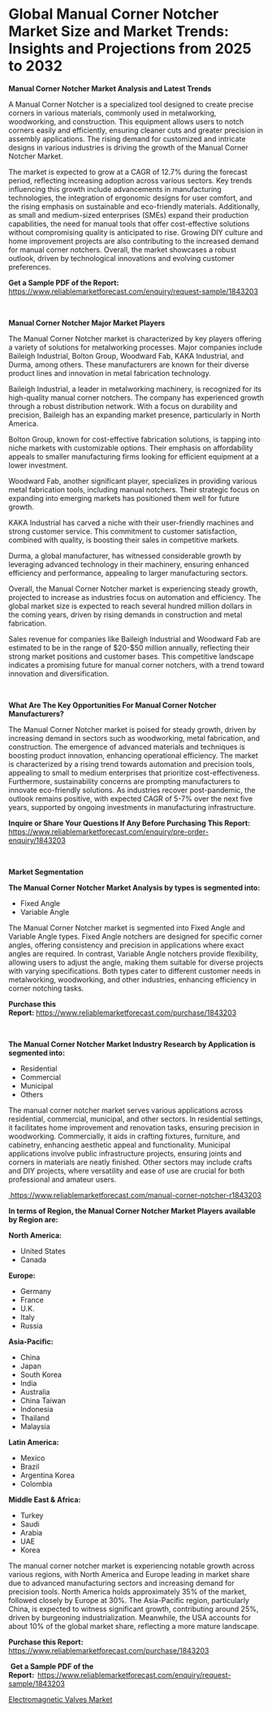 <p><h1>Global Manual Corner Notcher Market Size and Market Trends: Insights and Projections from 2025 to 2032</h1></p><p><strong>Manual Corner Notcher Market Analysis and Latest Trends</strong></p>
<p><p>A Manual Corner Notcher is a specialized tool designed to create precise corners in various materials, commonly used in metalworking, woodworking, and construction. This equipment allows users to notch corners easily and efficiently, ensuring cleaner cuts and greater precision in assembly applications. The rising demand for customized and intricate designs in various industries is driving the growth of the Manual Corner Notcher Market.</p><p>The market is expected to grow at a CAGR of 12.7% during the forecast period, reflecting increasing adoption across various sectors. Key trends influencing this growth include advancements in manufacturing technologies, the integration of ergonomic designs for user comfort, and the rising emphasis on sustainable and eco-friendly materials. Additionally, as small and medium-sized enterprises (SMEs) expand their production capabilities, the need for manual tools that offer cost-effective solutions without compromising quality is anticipated to rise. Growing DIY culture and home improvement projects are also contributing to the increased demand for manual corner notchers. Overall, the market showcases a robust outlook, driven by technological innovations and evolving customer preferences.</p></p>
<p><strong>Get a Sample PDF of the Report:&nbsp;</strong> <a href="https://www.reliablemarketforecast.com/enquiry/request-sample/1843203?utm_campaign=3458&utm_medium=2&utm_source=Github&utm_content=ia&utm_term=11042025&utm_id=manual-corner-notcher">https://www.reliablemarketforecast.com/enquiry/request-sample/1843203</a></p>
<p>&nbsp;</p>
<p><strong>Manual Corner Notcher Major Market Players</strong></p>
<p><p>The Manual Corner Notcher market is characterized by key players offering a variety of solutions for metalworking processes. Major companies include Baileigh Industrial, Bolton Group, Woodward Fab, KAKA Industrial, and Durma, among others. These manufacturers are known for their diverse product lines and innovation in metal fabrication technology.</p><p>Baileigh Industrial, a leader in metalworking machinery, is recognized for its high-quality manual corner notchers. The company has experienced growth through a robust distribution network. With a focus on durability and precision, Baileigh has an expanding market presence, particularly in North America.</p><p>Bolton Group, known for cost-effective fabrication solutions, is tapping into niche markets with customizable options. Their emphasis on affordability appeals to smaller manufacturing firms looking for efficient equipment at a lower investment.</p><p>Woodward Fab, another significant player, specializes in providing various metal fabrication tools, including manual notchers. Their strategic focus on expanding into emerging markets has positioned them well for future growth.</p><p>KAKA Industrial has carved a niche with their user-friendly machines and strong customer service. This commitment to customer satisfaction, combined with quality, is boosting their sales in competitive markets.</p><p>Durma, a global manufacturer, has witnessed considerable growth by leveraging advanced technology in their machinery, ensuring enhanced efficiency and performance, appealing to larger manufacturing sectors.</p><p>Overall, the Manual Corner Notcher market is experiencing steady growth, projected to increase as industries focus on automation and efficiency. The global market size is expected to reach several hundred million dollars in the coming years, driven by rising demands in construction and metal fabrication.</p><p>Sales revenue for companies like Baileigh Industrial and Woodward Fab are estimated to be in the range of $20-$50 million annually, reflecting their strong market positions and customer bases. This competitive landscape indicates a promising future for manual corner notchers, with a trend toward innovation and diversification.</p></p>
<p>&nbsp;</p>
<p><strong>What Are The Key Opportunities For Manual Corner Notcher Manufacturers?</strong></p>
<p><p>The Manual Corner Notcher market is poised for steady growth, driven by increasing demand in sectors such as woodworking, metal fabrication, and construction. The emergence of advanced materials and techniques is boosting product innovation, enhancing operational efficiency. The market is characterized by a rising trend towards automation and precision tools, appealing to small to medium enterprises that prioritize cost-effectiveness. Furthermore, sustainability concerns are prompting manufacturers to innovate eco-friendly solutions. As industries recover post-pandemic, the outlook remains positive, with expected CAGR of 5-7% over the next five years, supported by ongoing investments in manufacturing infrastructure.</p></p>
<p><strong>Inquire or Share Your Questions If Any Before Purchasing This Report:</strong> <a href="https://www.reliablemarketforecast.com/enquiry/pre-order-enquiry/1843203?utm_campaign=3458&utm_medium=2&utm_source=Github&utm_content=ia&utm_term=11042025&utm_id=manual-corner-notcher">https://www.reliablemarketforecast.com/enquiry/pre-order-enquiry/1843203</a></p>
<p>&nbsp;</p>
<p><strong>Market Segmentation</strong></p>
<p><strong>The Manual Corner Notcher Market Analysis by types is segmented into:</strong></p>
<p><ul><li>Fixed Angle</li><li>Variable Angle</li></ul></p>
<p><p>The Manual Corner Notcher market is segmented into Fixed Angle and Variable Angle types. Fixed Angle notchers are designed for specific corner angles, offering consistency and precision in applications where exact angles are required. In contrast, Variable Angle notchers provide flexibility, allowing users to adjust the angle, making them suitable for diverse projects with varying specifications. Both types cater to different customer needs in metalworking, woodworking, and other industries, enhancing efficiency in corner notching tasks.</p></p>
<p><strong>Purchase this Report:&nbsp;</strong><a href="https://www.reliablemarketforecast.com/purchase/1843203?utm_campaign=3458&utm_medium=2&utm_source=Github&utm_content=ia&utm_term=11042025&utm_id=manual-corner-notcher">https://www.reliablemarketforecast.com/purchase/1843203</a></p>
<p>&nbsp;</p>
<p><strong>The Manual Corner Notcher Market Industry Research by Application is segmented into:</strong></p>
<p><ul><li>Residential</li><li>Commercial</li><li>Municipal</li><li>Others</li></ul></p>
<p><p>The manual corner notcher market serves various applications across residential, commercial, municipal, and other sectors. In residential settings, it facilitates home improvement and renovation tasks, ensuring precision in woodworking. Commercially, it aids in crafting fixtures, furniture, and cabinetry, enhancing aesthetic appeal and functionality. Municipal applications involve public infrastructure projects, ensuring joints and corners in materials are neatly finished. Other sectors may include crafts and DIY projects, where versatility and ease of use are crucial for both professional and amateur users.</p></p>
<p><a href="https://www.reliablemarketforecast.com/manual-corner-notcher-r1843203?utm_campaign=3458&utm_medium=2&utm_source=Github&utm_content=ia&utm_term=11042025&utm_id=manual-corner-notcher">&nbsp;https://www.reliablemarketforecast.com/manual-corner-notcher-r1843203</a></p>
<p><strong>In terms of Region, the Manual Corner Notcher Market Players available by Region are:</strong></p>
<p>
    <p> <strong> North America: </strong>
        <ul>
            <li>United States</li>
            <li>Canada</li>
        </ul>
        </p> 
    <p> <strong> Europe: </strong>
        <ul>
            <li>Germany</li>
            <li>France</li>
            <li>U.K.</li>
            <li>Italy</li>
            <li>Russia</li>
        </ul>
        </p> 
    <p> <strong> Asia-Pacific: </strong>
        <ul>
            <li>China</li>
            <li>Japan</li>
            <li>South Korea</li>
            <li>India</li>
            <li>Australia</li>
            <li>China Taiwan</li>
            <li>Indonesia</li>
            <li>Thailand</li>
            <li>Malaysia</li>
        </ul>
        </p> 
    <p> <strong> Latin America: </strong>
        <ul>
            <li>Mexico</li>
            <li>Brazil</li>
            <li>Argentina Korea</li>
            <li>Colombia</li>
        </ul>
        </p> 
    <p> <strong> Middle East & Africa: </strong>
        <ul>
            <li>Turkey</li>
            <li>Saudi</li>
            <li>Arabia</li>
            <li>UAE</li>
            <li>Korea</li>
        </ul>
    </p>
    </p>
<p><p>The manual corner notcher market is experiencing notable growth across various regions, with North America and Europe leading in market share due to advanced manufacturing sectors and increasing demand for precision tools. North America holds approximately 35% of the market, followed closely by Europe at 30%. The Asia-Pacific region, particularly China, is expected to witness significant growth, contributing around 25%, driven by burgeoning industrialization. Meanwhile, the USA accounts for about 10% of the global market share, reflecting a more mature landscape.</p></p>
<p><strong>Purchase this Report: </strong><a href="https://www.reliablemarketforecast.com/purchase/1843203?utm_campaign=3458&utm_medium=2&utm_source=Github&utm_content=ia&utm_term=11042025&utm_id=manual-corner-notcher">https://www.reliablemarketforecast.com/purchase/1843203</a></p>
<p>&nbsp;<strong>Get a Sample PDF of the Report:&nbsp;&nbsp;</strong><a href="https://www.reliablemarketforecast.com/enquiry/request-sample/1843203?utm_campaign=3458&utm_medium=2&utm_source=Github&utm_content=ia&utm_term=11042025&utm_id=manual-corner-notcher">https://www.reliablemarketforecast.com/enquiry/request-sample/1843203</a></p>
<p><strong></strong></p>
<p><p><a href="https://github.com/kluviabolofo/Market-Research-Report-List-1/blob/main/electromagnetic-valves-market.md?utm_campaign=3458&utm_medium=2&utm_source=Github&utm_content=ia&utm_term=11042025&utm_id=manual-corner-notcher">Electromagnetic Valves Market</a></p></p>
